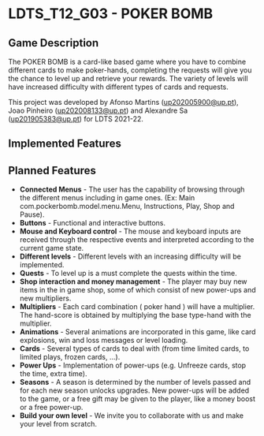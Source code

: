 # LDTS_T12_G03 - POKER BOMB

## Game Description

The POKER BOMB is a card-like based game where you have to combine different cards to make poker-hands, completing the requests will give you the chance to level up and retrieve your rewards.
The variety of levels will have increased difficulty with different types of cards and requests.

This project was developed by Afonso Martins (up202005900@up.pt), Joao Pinheiro (up202008133@up.pt) and Alexandre Sa (up201905383@up.pt) for LDTS 2021-22.

## Implemented Features




## Planned Features

- **Connected Menus** - The user has the capability of browsing through the different menus including in game ones. (Ex: Main com.pockerbomb.model.menu.Menu, Instructions, Play, Shop and Pause).
- **Buttons** - Functional and interactive buttons.
- **Mouse and Keyboard control** - The mouse and keyboard inputs are received through the respective events and interpreted according to the current game state.
- **Different levels** - Different levels with an increasing difficulty will be implemented.
- **Quests** - To level up is a must complete the quests within the time.
- **Shop interaction and money management** - The player may buy new items in the in game shop, some of which consist of new power-ups and new multipliers.
- **Multipliers** - Each card combination ( poker hand ) will have a multiplier. The hand-score is obtained by multiplying the base type-hand with the multiplier.
- **Animations** - Several animations are incorporated in this game, like card explosions, win and loss messages or level loading.
- **Cards** - Several types of cards to deal with  (from time limited cards, to limited plays, frozen cards, ...).
- **Power Ups** - Implementation of power-ups (e.g. Unfreeze cards, stop the time, extra time).
- **Seasons** - A season is determined by the number of levels passed and for each new season unlocks upgrades. New power-ups will be added to the game, or a free gift may be given to the player, like a money boost or a free power-up.
- **Build your own level** - We invite you to collaborate with us and make your level from scratch.
